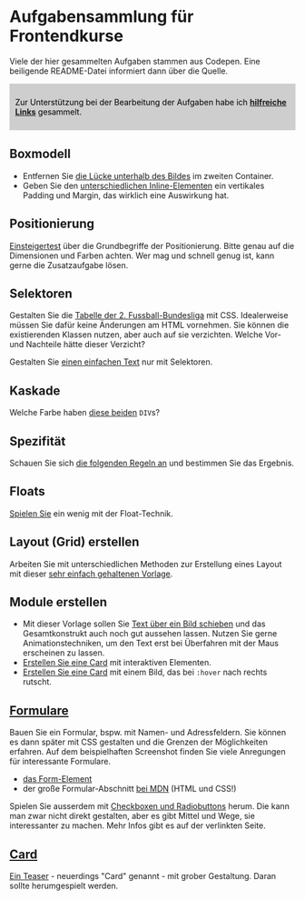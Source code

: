 # Aufgabensammlung für Frontendkurse

Viele der hier gesammelten Aufgaben stammen aus Codepen. Eine beiligende README-Datei informiert dann über die Quelle.

<div markdown="1" style="padding: 10px; margin-bottom: 20px; border: 2px solid #fd87000; background-color: #cecece; color: #000;">

Zur Unterstützung bei der Bearbeitung der Aufgaben habe ich **[hilfreiche Links](hilfreiche-links.md)** gesammelt.

</div>

## Boxmodell

- Entfernen Sie [die Lücke unterhalb des Bildes](Boxmodell/textunterlaenge-und-bilder) im zweiten Container.
- Geben Sie den [unterschiedlichen Inline-Elementen](Boxmodell/zeilenboxen-und-display-eigenschaft) ein vertikales Padding und Margin, das wirklich eine Auswirkung hat.

## Positionierung

[Einsteigertest](Positionierung/test-positionierung) über die Grundbegriffe der Positionierung. Bitte genau auf die Dimensionen und Farben achten. Wer mag und schnell genug ist, kann gerne die Zusatzaufgabe lösen.

## Selektoren

Gestalten Sie die [Tabelle der 2. Fussball-Bundesliga](Selektoren/bundesliga-tabelle) mit CSS. Idealerweise müssen Sie dafür keine Änderungen am HTML vornehmen. Sie können die existierenden Klassen nutzen, aber auch auf sie verzichten. 
Welche Vor- und Nachteile hätte dieser Verzicht?

Gestalten Sie [einen einfachen Text](Selektoren/text-mit-selektoren-gestalten/) nur mit Selektoren.

## Kaskade

Welche Farbe haben [diese beiden](Kaskade/README.md) `DIV`s?

## Spezifität

Schauen Sie sich [die folgenden Regeln an](Spezifitaet/README.md) und bestimmen Sie das Ergebnis.

## Floats

[Spielen Sie](Floats/floating/) ein wenig mit der Float-Technik. 

## Layout (Grid) erstellen

Arbeiten Sie mit unterschiedlichen Methoden zur Erstellung eines Layout mit dieser [sehr einfach gehaltenen Vorlage](Layout-erstellen/ein-einfaches-grid-bauen).

## Module erstellen

- Mit dieser Vorlage sollen Sie [Text über ein Bild schieben](Module-erstellen/texte-ueber-bilder-schieben) und das Gesamtkonstrukt auch noch gut aussehen lassen. Nutzen Sie gerne Animationstechniken, um den Text erst bei Überfahren mit der Maus erscheinen zu lassen. 
- [Erstellen Sie eine Card](Module-erstellen/cards-1)  mit interaktiven Elementen.
- [Erstellen Sie eine Card](Module-erstellen/cards-2)  mit einem Bild, das bei `:hover` nach rechts rutscht.

## [Formulare](Formulare/README.md)

Bauen Sie ein Formular, bspw. mit Namen- und Adressfeldern. Sie können es dann später mit CSS gestalten und die Grenzen der Möglichkeiten erfahren. Auf dem beispielhaften Screenshot finden Sie viele Anregungen für interessante Formulare.

* [das Form-Element](https://devdocs.io/html/element/form)
* der große Formular-Abschnitt [bei MDN](https://developer.mozilla.org/de/docs/Learn/Forms) (HTML und CSS!)

Spielen Sie ausserdem mit [Checkboxen und Radiobuttons](Formulare/ckeckboxes-radios.md) herum. Die kann man zwar nicht direkt gestalten, aber es gibt Mittel und Wege, sie interessanter zu machen. Mehr Infos gibt es auf der verlinkten Seite.

## [Card](Card/card.html)

[Ein Teaser](Card/card.html) - neuerdings "Card" genannt - mit grober Gestaltung. Daran sollte herumgespielt werden.

